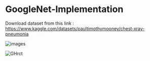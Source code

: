 # GoogleNet-Implementation

Download dataset from this link : https://www.kaggle.com/datasets/paultimothymooney/chest-xray-pneumonia

![images](https://user-images.githubusercontent.com/103351965/222916919-50de87e1-3924-40b7-b4e0-206ba933766b.png)

![GHrct](https://user-images.githubusercontent.com/103351965/222916845-f8721a56-ce22-4e03-860a-cff08b4e4323.png)
